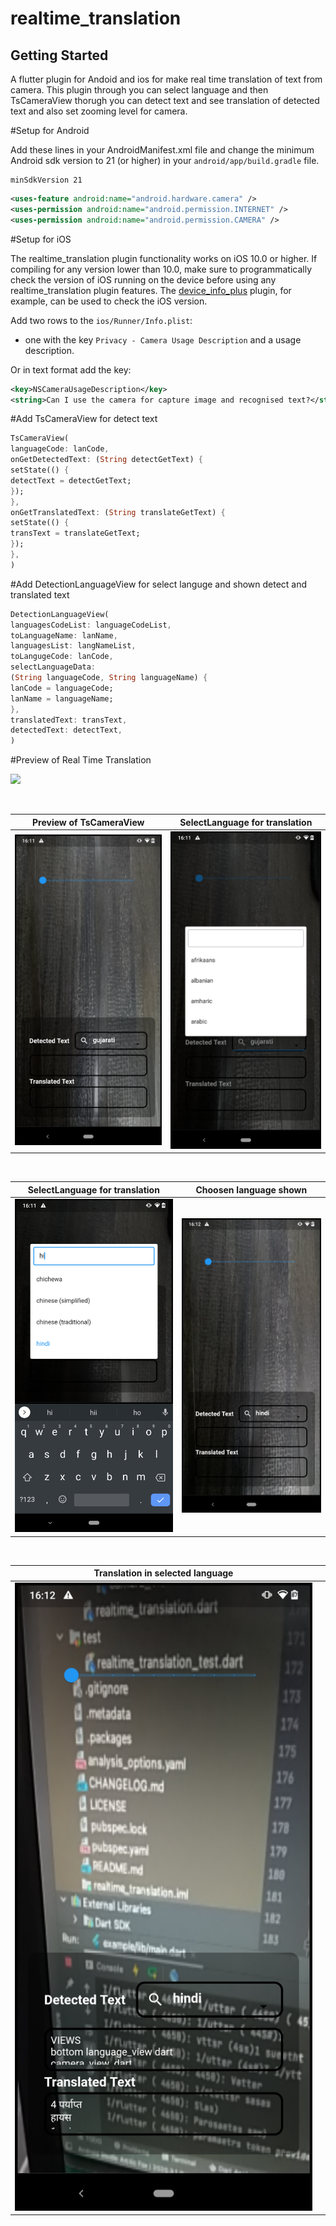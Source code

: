 # realtime_translation

## Getting Started

A flutter plugin for Andoid and ios for make real time translation of text from camera. This plugin through you can select language
and then TsCameraView thorugh you can detect text and see translation of detected text and also set zooming level for camera.

#Setup for Android

Add these lines in your AndroidManifest.xml file and change the minimum Android sdk version to 21 (or higher) in your `android/app/build.gradle` file.

```
minSdkVersion 21
```

```xml
<uses-feature android:name="android.hardware.camera" />
<uses-permission android:name="android.permission.INTERNET" />
<uses-permission android:name="android.permission.CAMERA" />
```

#Setup for iOS

The realtime_translation plugin functionality works on iOS 10.0 or higher. If compiling for any version lower than 10.0,
make sure to programmatically check the version of iOS running on the device before using any realtime_translation plugin features.
The [device_info_plus](https://pub.dev/packages/device_info_plus) plugin, for example, can be used to check the iOS version.

Add two rows to the `ios/Runner/Info.plist`:

* one with the key `Privacy - Camera Usage Description` and a usage description.

Or in text format add the key:

```xml
<key>NSCameraUsageDescription</key>
<string>Can I use the camera for capture image and recognised text?</string>
```

#Add TsCameraView for detect text

```dart
TsCameraView(
languageCode: lanCode,
onGetDetectedText: (String detectGetText) {
setState(() {
detectText = detectGetText;
});
},
onGetTranslatedText: (String translateGetText) {
setState(() {
transText = translateGetText;
});
},
)
```

#Add DetectionLanguageView for select languge and shown detect and translated text

```dart
DetectionLanguageView(
languagesCodeList: languageCodeList,
toLanguageName: lanName,
languagesList: langNameList,
toLangugeCode: lanCode,
selectLanguageData:
(String languageCode, String languageName) {
lanCode = languageCode;
lanName = languageName;
},
translatedText: transText,
detectedText: detectText,
)
```

#Preview of Real Time Translation


![](https://github.com/kesmitopiwala/realtime_translation/blob/main/assets/realtime_translation.gif)

<br>

| Preview of TsCameraView                                                                                   | SelectLanguage for translation                                                                                      |
| -------------------------------------------------------------------------------------------- | ----------------------------------------------------------------------------------------------- |
| ![](https://github.com/kesmitopiwala/realtime_translation/blob/master/assets/ss1.png) | ![](https://github.com/kesmitopiwala/realtime_translation/blob/master/assets/ss2.png) |

<br>

| SelectLanguage for translation                                                                                   | Choosen language shown                                                                                      |
| -------------------------------------------------------------------------------------------- | ----------------------------------------------------------------------------------------------- |
| ![](https://github.com/kesmitopiwala/realtime_translation/blob/master/assets/ss3.png) | ![](https://github.com/kesmitopiwala/realtime_translation/blob/master/assets/ss4.png) |

<br>

| Translation in selected language                                                                                   |                                                                                                             |
| -------------------------------------------------------------------------------------------- | ----------------------------------------------------------------------------------------------- |
| ![](https://github.com/kesmitopiwala/realtime_translation/blob/master/assets/ss5.png) |                                                                                                                                                       |                                                                                     
                                                                                                                                          


